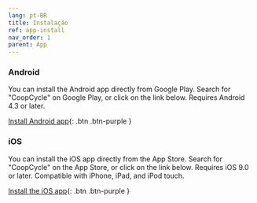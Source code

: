 ```yaml
---
lang: pt-BR
title: Instalação
ref: app-install
nav_order: 1
parent: App
---
```


### Android

You can install the Android app directly from Google Play. Search for "CoopCycle" on Google Play, or click on the link below.
Requires Android 4.3 or later.

[Install Android app](https://play.google.com/store/apps/details?id=fr.coopcycle){: .btn .btn-purple }

### iOS

You can install the iOS app directly from the App Store. Search for "CoopCycle" on the App Store, or click on the link below.
Requires iOS 9.0 or later. Compatible with iPhone, iPad, and iPod touch.

[Install the iOS app](https://apps.apple.com/us/app/coopcycle/id1324884530){: .btn .btn-purple }
